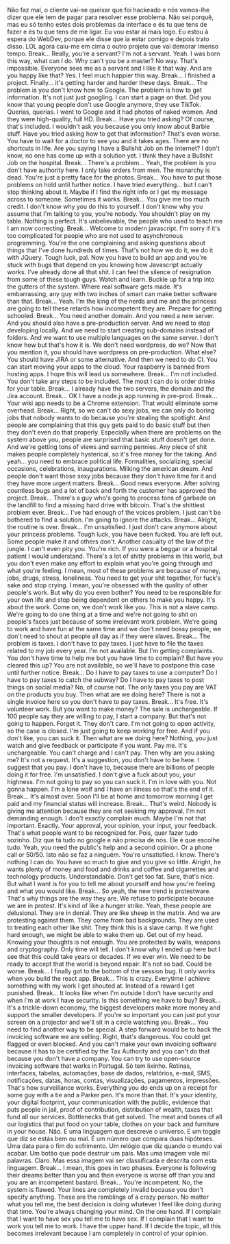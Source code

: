 <SeniorDev> Não faz mal, o cliente vai-se queixar que foi hackeado e nós vamos-lhe dizer que ele tem de pagar para resolver esse problema.
<SeniorDev> Não sei porquê, mas eu só tenho estes dois problemas da interface e és tu que tens de fazer e és tu que tens de me ligar.
<SeniorDev> Eu vou estar aí mais logo.
<JuniorDev> Eu estou à espera do WebDev, porque ele disse que ia estar comigo e depois trato disso.
<JuniorDev> LOL agora caiu-me em cima o outro projeto que vai demorar imenso tempo.
Break...
<Princess> Really, you're a servant? I'm not a servant.
<JuniorDev> Yeah. I was born this way, what can I do.
<Princess> Why can't you be a master?
<JuniorDev> No way. That's impossible. Everyone sees me as a servant and I like it that way.
<Princess> And are you happy like that?
<JuniorDev> Yes. I feel much happier this way.
Break...
<JuniorDev> I finished a project.
<Student> Finally... it's getting harder and harder these days.
Break...
<Manager> The problem is you don't know how to Google.
<JuniorDev> The problem is how to get information. It's not just just googling. I can start a page on that.
<JuniorDev> Did you know that young people don't use Google anymore, they use TikTok.
<Princess> Querias, querias.
<JuniorDev> I went to Google and it had photos of naked women. And they were high-quality, full HD.
Break...
<Princess> Have you tried asking?
<JuniorDev> Of course, that's included. I wouldn't ask you because you only know about Barbie stuff.
<Princess> Have you tried asking how to get that information?
<JuniorDev> That's even worse. You have to wait for a doctor to see you and it takes ages.
<LeadDev> There are no shortcuts in life.
<Writer> Are you saying I have a Bullshit Job on the internet?
<JuniorDev> I don't know, no one has come up with a solution yet.
<Writer> I think they have a Bullshit Job on the hospital.
Break...
<Princess> There's a problem...
<JuniorDev> Yeah, the problem is you don't have authority here. I only take orders from men.
<JuniorDev> The monarchy is dead. You're just a pretty face for the photos.
Break...
<LeadDev> You have to put those problems on hold until further notice.
<JuniorDev> I have tried everything... but I can't stop thinking about it.
<JuniorDev> Maybe if I find the right info or I get my message across to someone. Sometimes it works.
Break...
<Student1> You give me too much credit.
<JuniorDev> I don't know why you do this to yourself. I don't know why you assume that I'm talking to you, you're nobody. You shouldn't play on my table.
<Player> Nothing is perfect.
<JuniorDev> It's unbelievable, the people who used to teach me I am now correcting.
Break...
<JuniorDev> Welcome to modern javascript. I'm sorry if it's too complicated for people who are not used to asynchronous programming. You're the one complaining and asking questions about things that I've done hundreds of times.
<Student2> That's not how we do it, we do it with JQuery.
<JuniorDev> Tough luck, pal. Now you have to build an app and you're stuck with bugs that depend on you knowing how Javascript actually works. I've already done all that shit.
<JuniorDev> I can feel the silence of resignation from some of these tough guys. Watch and learn.
<JuniorDev> Buckle up for a trip into the gutters of the system. Where real software gets made.
<JuniorDev> It's embarrassing, any guy with two inches of smart can make better software than that.
Break...
<JuniorDev> Yeah. I'm the king of the nerds and me and the princess are going to tell these retards how incompetent they are. Prepare for getting schooled.
Break...
<Manager> You need another domain. And you need a new server. And you should also have a pre-production server. And we need to stop developing locally. And we need to start creating sub-domains instead of folders. And we want to use multiple languages on the same server. I don't know how but that's how it is.
<JuniorDev> We don't need wordpress, do we?
<Manager> Now that you mention it, you should have wordpress on pre-production.
<JuniorDev> What else?
<Manager> You should have JIRA or some alternative. And then we need to do CI. You can start moving your apps to the cloud. Your raspberry is banned from hosting apps.
<JuniorDev> I hope this will lead us somewhere.
Break...
<Princess> I'm not included.
<JuniorDev> You don't take any steps to be included. The most I can do is order drinks for your table.
Break...
<JuniorDev> I already have the two servers, the domain and the Jira account.
Break...
<JuniorDev> OK I have a node.js app running in pre-prod.
Break...
<Manager> Your wiki app needs to be a Chrome extension. That would eliminate some overhead.
Break...
<Manager> Right, so we can't do sexy jobs, we can only do boring jobs that nobody wants to do because you're stealing the spotlight.
<Manager> And people are complaining that this guy gets paid to do basic stuff but then they don't even do that properly.
<Manager> Especially when there are problems on the system above you, people are surprised that basic stuff doesn't get done.
<Manager> And we're getting tons of views and earning pennies. Any piece of shit makes people completely hysterical, so it's free money for the taking.
<Manager> And yeah... you need to embrace political life. Formalities, socializing, special occasions, celebrations, inaugurations. Milking the american dream.
<Manager> And people don't want those sexy jobs because they don't have time for it and they have more urgent matters.
Break...
<JuniorDev> Good news everyone. After solving countless bugs and a lot of back and forth the customer has approved the project.
Break...
<JuniorDev> There's a guy who's going to process tons of garbade on the landfill to find a missing hard drive with bitcoin. That's the shittiest problem ever.
Break...
<JuniorDev> I've had enough of the voices problem. I just can't be bothered to find a solution. I'm going to ignore the attacks.
Break...
<JuniorDev> Alright, the routine is over.
Break...
<Princess> I'm unsatisfied.
<JuniorDev> I just don't care anymore about your princess problems. Tough luck, you have been fucked. You are left out. Some people make it and others don't. Another casualty of the law of the jungle.
<JuniorDev> I can't even pity you. You're rich. If you were a beggar or a hospital patient I would understand.
<JuniorDev> There's a lot of shitty problems in this world, but you don't even make any effort to explain what you're going through and what you're feeling.
<JuniorDev> I mean, most of these problems are because of money, jobs, drugs, stress, loneliness. You need to get your shit together, for fuck's sake and stop crying.
<JuniorDev> I mean, you're obsessed with the quality of other people's work. But why do you even bother? You need to be responsible for your own life and stop being dependent on others to make you happy.
<Princess> It's about the work.
<JuniorDev> Come on, we don't work like you. This is not a slave camp. We're going to do one thing at a time and we're not going to shit on people's faces just because of some irrelevant work problem. We're going to work and have fun at the same time and we don't need bossy people, we don't need to shout at people all day as if they were slaves.
Break...
<Student3> The problem is taxes.
<JuniorDev> I don't have to pay taxes. I just have to file the taxes related to my job every year.
<Expert> I'm not available.
<JuniorDev> But I'm getting complaints. You don't have time to help me but you have time to complain?
<Expert> But have you cleared this up?
<JuniorDev> You are not available, so we'll have to postpone this case until further notice.
Break...
<JuniorDev> Do I have to pay taxes to use a computer? Do I have to pay taxes to catch the subway? Do I have to pay taxes to post things on social media?
<Expert> No, of course not. The only taxes you pay are VAT on the products you buy.
<Student3> Then what are we doing here?
<Expert> There is not a single invoice here so you don't have to pay taxes.
Break...
<JuniorDev> It's free. It's volunteer work.
<Student3> But you want to make money?
<JuniorDev> The sale is unchargeable.
<JuniorDev> If 100 people say they are willing to pay, I start a company.
<JuniorDev> But that's not going to happen.
<JuniorDev> Forget it. They don't care.
<JuniorDev> I'm not going to open activity, so the case is closed.
<JuniorDev> I'm just going to keep working for free. And if you don't like, you can suck it.
<Student3> Then what are we doing here?
<JuniorDev> Nothing, you just watch and give feedback or participate if you want.
<Student> Pay me.
<JuniorDev> It's unchargeable. You can't charge and I can't pay.
<Student> Then why are you asking me?
<JuniorDev> It's not a request. It's a suggestion, you don't have to be here.
<Student> I suggest that you pay.
<JuniorDev> I don't have to, because there are billions of people doing it for free.
<Princess> I'm unsatisfied.
<JuniorDev> I don't give a fuck about you, your highness. I'm not going to pay so you can suck it.
<Princess> I'm in love with you.
<JuniorDev> Not gonna happen. I'm a lone wolf and I have an illness so that's the end of it.
Break...
<JuniorDev> It's almost over. Soon I'll be at home and tomorrow morning I get paid and my financial status will increase.
Break...
<JuniorDev> That's weird. Nobody is giving me attention because they are not seeking my approval.
<JuniorDev> I'm not demanding enough. I don't exactly complain much.
<JuniorDev> Maybe I'm not that important.
<Student> Exactly. Your approval, your opinion, your input, your feedback. That's what people want to be recognized for.
<Student2> Pois, quer fazer tudo sozinho. Diz que tá tudo no google e não precisa de nós. Ele é que escolhe tudo.
<Student> Yeah, you need the public's help and a second opinion. Or a phone call or 50/50.
<JuniorDev> Isto não se faz a ninguém.
<Student> You're unsatisfied. I know.
<Student> There's nothing I can do.
<JuniorDev> You have so much to give and you give so little.
<Student> Alright, he wants plenty of money and food and drinks and coffee and cigarrettes and technology products.
<Student2> Understandable. Don't get too fat.
<JuniorDev> Sure, that's nice. But what I want is for you to tell me about yourself and how you're feeling and what you would like.
Break...
<JuniorDev> So yeah, the new trend is protestware.
<JuniorDev> That's why things are the way they are. We refuse to participate because we are in protest.
<JuniorDev> It's kind of like a hunger strike.
<Student> Yeah, these people are delusional. They are in denial. They are like sheep in the matrix. And we are protesting against them.
<Student> They come from bad backgrounds. They are used to treating each other like shit. They think this is a slave camp.
<Student> If we fight hard enough, we might be able to wake them up.
<Princess> Get out of my head.
<JuniorDev> Knowing your thoughts is not enough. You are protected by walls, weapons and cryptography.
<JuniorDev> Only time will tell. I don't know why I ended up here but I see that this could take years or decades.
<JuniorDev> If we ever win. We need to be ready to accept that the world is beyond repair.
<JuniorDev> It's not so bad. Could be worse.
Break...
<JuniorDev> I finally got to the bottom of the session bug. It only works when you build the react app.
Break...
<JuniorDev> This is crazy. Everytime I achieve something with my work I get shouted at. Instead of a reward I get punished.
Break...
<JuniorDev> It looks like when I'm outside I don't have security and when I'm at work I have security. Is this something we have to buy?
Break...
<JuniorDev> It's a trickle-down economy, the biggest developers make more money and support the smaller developers.
<Student> If you're so important you can just put your screen on a projector and we'll sit in a circle watching you.
Break...
<WebDev> You need to find another way to be special.
<JuniorDev> A step forward would be to hack the invoicing software we are selling.
<Student> Right, that's dangerous. You could get flagged or even blocked.
<Student2> And you can't make your own invoicing software because it has to be certified by the Tax Authority and you can't do that because you don't have a company.
<Student3> You can try to use open-source invoicing software that works in Portugal.
<LeadDev> Só tem lixinho. Rotinas, interfaces, tabelas, automações, base de dados, relatórios, e-mail, SMS, notificações, datas, horas, contas, visualizações, pagamentos, impressões.
<Student> That's how surveillance works. Everything you do ends up on a receipt for some guy with a tie and a Parker pen.
<SeniorDev> It's more than that. It's your identity, your digital footprint, your communication with the public, evidence that puts people in jail, proof of contribution, distribution of wealth, taxes that fund all our services.
<Student2> Bottlenecks that get solved.
<Student3> The meat and bones of all our logistics that put food on your table, clothes on your back and furniture in your house.
<Boss> Não. É uma linguagem que descreve o universo. É um toggle que diz se estás bem ou mal. É um número que compara duas hipóteses. Uma data para o fim do sofrimento. Um relógio que diz quando o mundo vai acabar. Um botão que pode destruir um país.
<Student> Mas uma imagem vale mil palavras.
<SeniorDev> Claro. Mas essa imagem vai ser classificada e descrita com esta linguagem.
Break...
<JuniorDev> I mean, this goes in two phases. Everyone is following their dreams better than you and then everyone is worse off than you and you are an incompetent bastard.
Break...
<Princess> You're incompetent.
<JuniorDev> No, the system is flawed. Your lines are completely invalid because you don't specify anything. These are the ramblings of a crazy person.
<JuniorDev> No matter what you tell me, the best decision is doing whatever I feel like doing during that time. You're always changing your mind. On the one hand.
<JuniorDev> If I complain that I want to have sex you tell me to have sex. If I complain that I want to work you tell me to work.
<JuniorDev> I have the upper hand. If I decide the topic, all this becomes irrelevant because I am completely in control of your opinion.